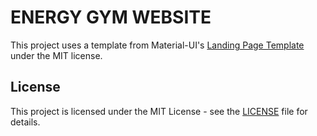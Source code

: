 # ENERGY GYM WEBSITE

This project uses a template from Material-UI's [Landing Page Template](https://mui.com/material-ui/getting-started/templates/landing-page/) under the MIT license.

## License

This project is licensed under the MIT License - see the [LICENSE](LICENSE) file for details.
